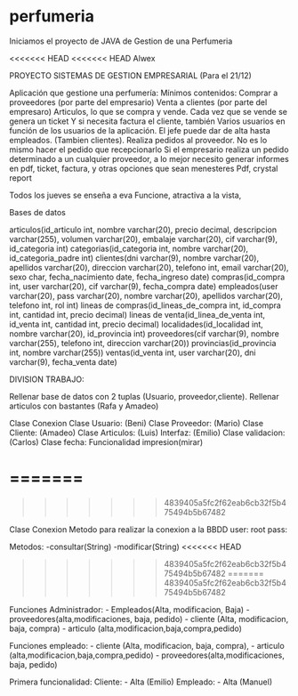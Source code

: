 # perfumeria

Iniciamos el proyecto de JAVA de Gestion de una Perfumeria

<<<<<<< HEAD
<<<<<<< HEAD
Alwex

PROYECTO SISTEMAS DE GESTION EMPRESARIAL (Para el 21/12)

Aplicación que gestione una perfumería:
Mínimos contenidos:
	Comprar a proveedores (por parte del empresario)
	Venta a clientes (por parte del empresaro)
	Articulos, lo que se compra y vende.
	Cada vez que se vende se genera un ticket
	Y si necesita factura el cliente, también
	Varios usuarios en función de los usuarios de la aplicación. El jefe puede dar de alta hasta empleados. (Tambien clientes).
	Realiza pedidos al proveedor. No es lo mismo hacer el pedido que recepcionarlo
	Si el empresario realiza un pedido determinado a un cualquier proveedor,  a lo mejor necesito generar informes en pdf, ticket, factura, y otras opciones que sean menesteres
Pdf, crystal report

Todos los jueves se enseña a eva
Funcione, atractiva a la vista, 

Bases de datos

articulos(id_articulo int, nombre varchar(20), precio decimal, descripcion varchar(255), volumen varchar(20), embalaje varchar(20), cif varchar(9), id_categoria int)
categorias(id_categoria int, nombre varchar(20), id_categoria_padre int)
clientes(dni varchar(9), nombre varchar(20), apellidos varchar(20), direccion varchar(20), telefono int, email varchar(20), sexo char, fecha_nacimiento date, fecha_ingreso date)
compras(id_compra int, user varchar(20), cif varchar(9), fecha_compra date)
empleados(user varchar(20), pass varchar(20), nombre varchar(20), apellidos varchar(20), telefono int, rol int)
lineas de compras(id_lineas_de_compra int, id_compra int, cantidad int, precio decimal)
lineas de venta(id_linea_de_venta int, id_venta int, cantidad int, precio decimal)
localidades(id_localidad int, nombre varchar(20), id_provincia int)
proveedores(cif varchar(9), nombre varchar(255), telefono int, direccion varchar(20))
provincias(id_provincia int, nombre varchar(255))
ventas(id_venta int, user varchar(20), dni varchar(9), fecha_venta date) 

DIVISION TRABAJO:

Rellenar base de datos con 2 tuplas (Usuario, proveedor,cliente). Rellenar articulos con bastantes (Rafa y Amadeo)

Clase Conexion 
Clase Usuario: (Beni)
Clase Proveedor: (Mario)
Clase Cliente: (Amadeo)
Clase Articulos: (Luis)
Interfaz: (Emilio)
Clase validacion: (Carlos)
Clase fecha: 
Funcionalidad impresion(mirar)


=======
=======
>>>>>>> 4839405a5fc2f62eab6cb32f5b475494b5b67482

Clase Conexion
Metodo para realizar la conexion a la BBDD
user: root
pass: 

Metodos:
	-consultar(String)
	-modificar(String)
<<<<<<< HEAD
>>>>>>> 4839405a5fc2f62eab6cb32f5b475494b5b67482
=======
>>>>>>> 4839405a5fc2f62eab6cb32f5b475494b5b67482

Funciones Administrador: 
	- Empleados(Alta, modificacion, Baja)
	- proveedores(alta,modificaciones, baja, pedido)
	- cliente (Alta, modificacion, baja, compra)
	- articulo (alta,modificacion,baja,compra,pedido)

Funciones empleado:
	- cliente (Alta, modificacion, baja, compra), 
	- articulo (alta,modificacion,baja,compra,pedido)
	- proveedores(alta,modificaciones, baja, pedido)


Primera funcionalidad:
	Cliente: 
		- Alta (Emilio)
	Empleado:
		- Alta (Manuel)

